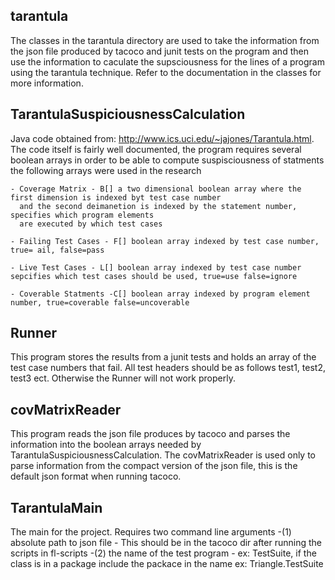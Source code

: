 tarantula
---------
The classes in the tarantula directory are used to take the information from the json file produced by tacoco and junit tests on the program and 
then use the information to caculate the supsciousness for the lines of a program using the tarantula technique. Refer to the documentation
in the classes for more information.

TarantulaSuspiciousnessCalculation
----------------------------------
Java code obtained from: http://www.ics.uci.edu/~jajones/Tarantula.html. The code itself is fairly well documented, the program 
requires several boolean arrays in order to be able to compute suspisciousness of statments the following arrays were used in the research

	- Coverage Matrix - B[] a two dimensional boolean array where the first dimension is indexed byt test case number
	  and the second deimanetion is indexed by the statement number, specifies which program elements
	  are executed by which test cases

	- Failing Test Cases - F[] boolean array indexed by test case number, true= ail, false=pass

	- Live Test Cases - L[] boolean array indexed by test case number sepcifies which test cases should be used, true=use false=ignore 

 	- Coverable Statments -C[] boolean array indexed by program element number, true=coverable false=uncoverable

Runner
------
This program stores the results from a junit tests and holds an array of the test case numbers that fail. All
test headers should be as follows test1, test2, test3 ect. Otherwise the Runner will not work properly.

covMatrixReader
---------------
This program reads the json file produces by tacoco and parses the information into the boolean arrays needed by 
TarantulaSuspiciousnessCalculation. The covMatrixReader is used only to parse information from the compact version of the json
file, this is the default json format when running tacoco.

TarantulaMain
--------------
The main for the project. Requires two command line arguments
	-(1) absolute path to json file - This should be in the tacoco dir after running the scripts in fl-scripts
	-(2) the name of the test program - ex: TestSuite, if the class is in a package include the packace in the name ex: Triangle.TestSuite
